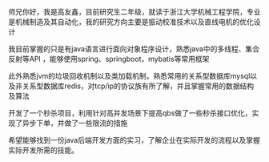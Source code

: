 师兄你好，我是高友鑫，目前研究生二年级，就读于浙江大学机械工程学院，专业是机械制造及其自动化，我的研究方向主要是振动校准技术以及直线电机的优化设计

我目前掌握的只是有java语言进行面向对象程序设计，熟悉java中的多线程、集合反射等API ，能够使用spring、springboot，mybatis等常用框架

此外熟悉jvm的垃圾回收机制以及类加载机制，熟悉常用的关系型数据库mysql以及非关系型数据库redis，对tcp/ip的协议族有所了解，并且掌握常用的数据结构及算法

开发了一个秒杀项目，利用针对高并发场景下提高qbs做了一些秒杀接口优化，实现了异步下单，并做了一些限流的措施

希望能够找到一份java后端开发方面的实习，了解企业在实际开发的流程以及掌握实际开发所需的技能。

